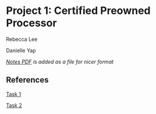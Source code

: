 # Project 1: Certified Preowned Processor

Rebecca Lee

Danielle Yap

*[Notes PDF](https://github.com/rlee56800/CS3650-Project1/blob/main/Project%201%20Notes.pdf) is added as a file for nicer format*

## References
[Task 1](https://github.com/diadatp/mips_cpu)

[Task 2](https://github.com/maze1377/pipeline-mips-verilog)
